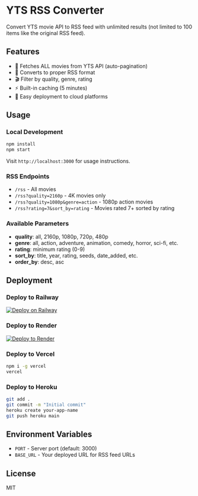 # YTS RSS Converter

Convert YTS movie API to RSS feed with unlimited results (not limited to 100 items like the original RSS feed).

## Features

- 📡 Fetches ALL movies from YTS API (auto-pagination)
- 📰 Converts to proper RSS format
- 🎬 Filter by quality, genre, rating
- ⚡ Built-in caching (5 minutes)
- 🚀 Easy deployment to cloud platforms

## Usage

### Local Development
```bash
npm install
npm start
```

Visit `http://localhost:3000` for usage instructions.

### RSS Endpoints

- `/rss` - All movies
- `/rss?quality=2160p` - 4K movies only
- `/rss?quality=1080p&genre=action` - 1080p action movies
- `/rss?rating=7&sort_by=rating` - Movies rated 7+ sorted by rating

### Available Parameters

- **quality**: all, 2160p, 1080p, 720p, 480p
- **genre**: all, action, adventure, animation, comedy, horror, sci-fi, etc.
- **rating**: minimum rating (0-9)
- **sort_by**: title, year, rating, seeds, date_added, etc.
- **order_by**: desc, asc

## Deployment

### Deploy to Railway
[![Deploy on Railway](https://railway.app/button.svg)](https://railway.app/template/your-template)

### Deploy to Render
[![Deploy to Render](https://render.com/images/deploy-to-render-button.svg)](https://render.com/deploy)

### Deploy to Vercel
```bash
npm i -g vercel
vercel
```

### Deploy to Heroku
```bash
git add .
git commit -m "Initial commit"
heroku create your-app-name
git push heroku main
```

## Environment Variables

- `PORT` - Server port (default: 3000)
- `BASE_URL` - Your deployed URL for RSS feed URLs

## License

MIT
